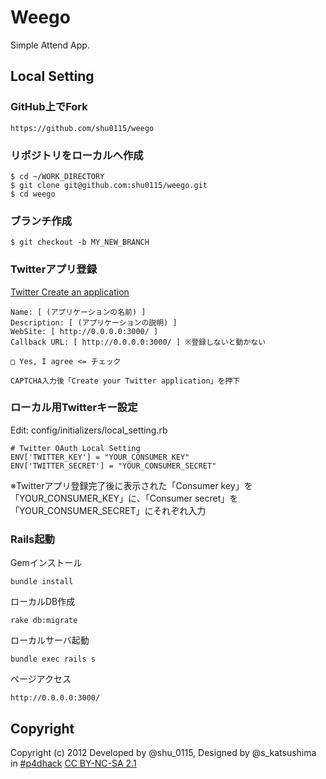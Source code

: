 # Weego

Simple Attend App.

## Local Setting

### GitHub上でFork

    https://github.com/shu0115/weego

### リポジトリをローカルへ作成

    $ cd ~/WORK_DIRECTORY
    $ git clone git@github.com:shu0115/weego.git
    $ cd weego

### ブランチ作成

    $ git checkout -b MY_NEW_BRANCH

### Twitterアプリ登録

<a href="https://dev.twitter.com/apps/new" target="_blank">Twitter Create an application</a>

    Name: [ (アプリケーションの名前) ]
    Description: [ (アプリケーションの説明) ]
    WebSite: [ http://0.0.0.0:3000/ ]
    Callback URL: [ http://0.0.0.0:3000/ ] ※登録しないと動かない

    □ Yes, I agree <= チェック

    CAPTCHA入力後「Create your Twitter application」を押下

### ローカル用Twitterキー設定

Edit: config/initializers/local_setting.rb

    # Twitter OAuth Local Setting
    ENV['TWITTER_KEY'] = "YOUR_CONSUMER_KEY"
    ENV['TWITTER_SECRET'] = "YOUR_CONSUMER_SECRET"

※Twitterアプリ登録完了後に表示された「Consumer key」を「YOUR_CONSUMER_KEY」に、「Consumer secret」を「YOUR\_CONSUMER_SECRET」にそれぞれ入力

### Rails起動

Gemインストール

    bundle install
  
ローカルDB作成

    rake db:migrate

ローカルサーバ起動

    bundle exec rails s

ページアクセス

    http://0.0.0.0:3000/

## Copyright

Copyright (c) 2012 Developed by @shu_0115, Designed by @s_katsushima in <a href="https://github.com/prog4designer/hackathon2nd/wiki" target="_blank">#p4dhack</a> <a href="http://creativecommons.org/licenses/by-nc-sa/2.1/jp/" target="_blank">CC BY-NC-SA 2.1</a>
